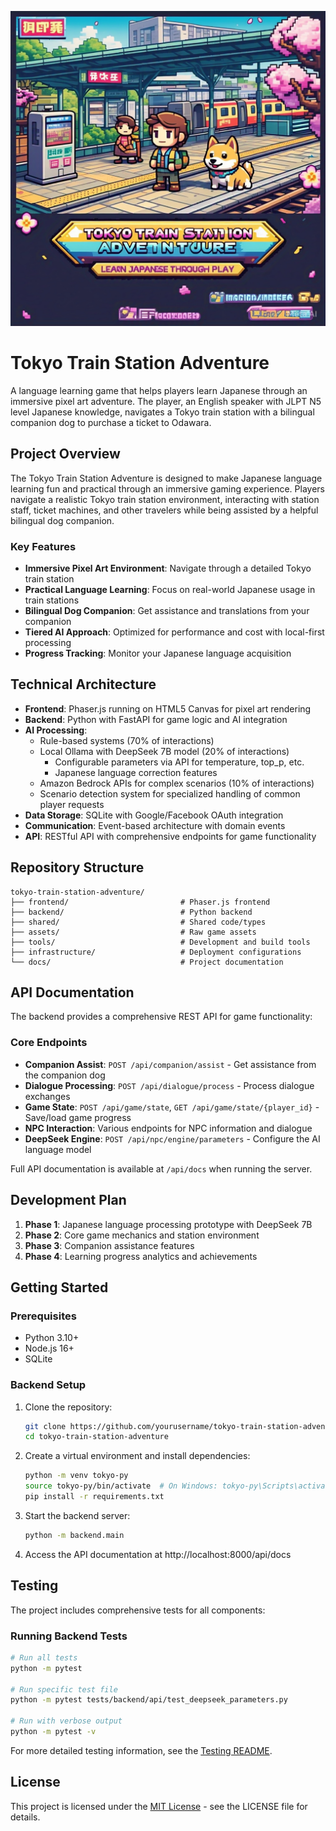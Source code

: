 ![Tokyo Train Station Adventure Banner](assets/images/banner.jpeg)

# Tokyo Train Station Adventure

A language learning game that helps players learn Japanese through an immersive pixel art adventure. The player, an English speaker with JLPT N5 level Japanese knowledge, navigates a Tokyo train station with a bilingual companion dog to purchase a ticket to Odawara.

## Project Overview

The Tokyo Train Station Adventure is designed to make Japanese language learning fun and practical through an immersive gaming experience. Players navigate a realistic Tokyo train station environment, interacting with station staff, ticket machines, and other travelers while being assisted by a helpful bilingual dog companion.

### Key Features

- **Immersive Pixel Art Environment**: Navigate through a detailed Tokyo train station
- **Practical Language Learning**: Focus on real-world Japanese usage in train stations
- **Bilingual Dog Companion**: Get assistance and translations from your companion
- **Tiered AI Approach**: Optimized for performance and cost with local-first processing
- **Progress Tracking**: Monitor your Japanese language acquisition

## Technical Architecture

- **Frontend**: Phaser.js running on HTML5 Canvas for pixel art rendering
- **Backend**: Python with FastAPI for game logic and AI integration
- **AI Processing**: 
  - Rule-based systems (70% of interactions)
  - Local Ollama with DeepSeek 7B model (20% of interactions)
    - Configurable parameters via API for temperature, top_p, etc.
    - Japanese language correction features
  - Amazon Bedrock APIs for complex scenarios (10% of interactions)
  - Scenario detection system for specialized handling of common player requests
- **Data Storage**: SQLite with Google/Facebook OAuth integration
- **Communication**: Event-based architecture with domain events
- **API**: RESTful API with comprehensive endpoints for game functionality

## Repository Structure

```
tokyo-train-station-adventure/
├── frontend/                         # Phaser.js frontend
├── backend/                          # Python backend
├── shared/                           # Shared code/types
├── assets/                           # Raw game assets
├── tools/                            # Development and build tools
├── infrastructure/                   # Deployment configurations
└── docs/                             # Project documentation
```

## API Documentation

The backend provides a comprehensive REST API for game functionality:

### Core Endpoints

- **Companion Assist**: `POST /api/companion/assist` - Get assistance from the companion dog
- **Dialogue Processing**: `POST /api/dialogue/process` - Process dialogue exchanges
- **Game State**: `POST /api/game/state`, `GET /api/game/state/{player_id}` - Save/load game progress
- **NPC Interaction**: Various endpoints for NPC information and dialogue
- **DeepSeek Engine**: `POST /api/npc/engine/parameters` - Configure the AI language model

Full API documentation is available at `/api/docs` when running the server.

## Development Plan

1. **Phase 1**: Japanese language processing prototype with DeepSeek 7B
2. **Phase 2**: Core game mechanics and station environment
3. **Phase 3**: Companion assistance features
4. **Phase 4**: Learning progress analytics and achievements

## Getting Started

### Prerequisites

- Python 3.10+
- Node.js 16+
- SQLite

### Backend Setup

1. Clone the repository:
   ```bash
   git clone https://github.com/yourusername/tokyo-train-station-adventure.git
   cd tokyo-train-station-adventure
   ```

2. Create a virtual environment and install dependencies:
   ```bash
   python -m venv tokyo-py
   source tokyo-py/bin/activate  # On Windows: tokyo-py\Scripts\activate
   pip install -r requirements.txt
   ```

3. Start the backend server:
   ```bash
   python -m backend.main
   ```

4. Access the API documentation at http://localhost:8000/api/docs

## Testing

The project includes comprehensive tests for all components:

### Running Backend Tests

```bash
# Run all tests
python -m pytest

# Run specific test file
python -m pytest tests/backend/api/test_deepseek_parameters.py

# Run with verbose output
python -m pytest -v
```

For more detailed testing information, see the [Testing README](tests/README.md).

## License

This project is licensed under the [MIT License](LICENSE) - see the LICENSE file for details.

